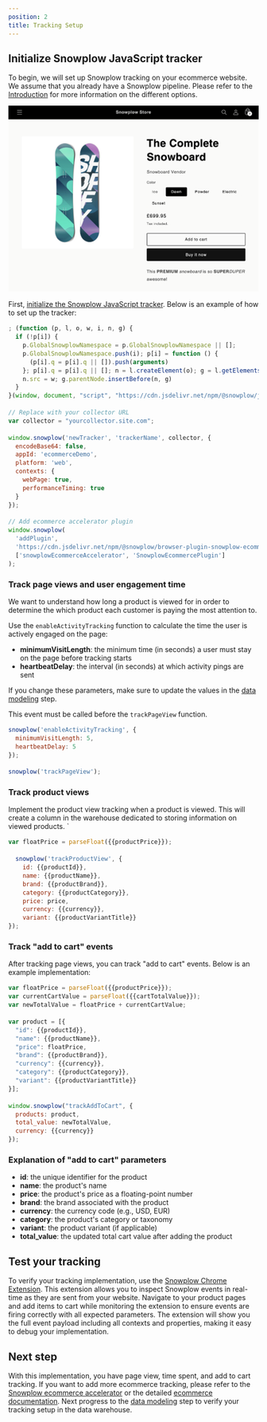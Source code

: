 ```yaml
---
position: 2
title: Tracking Setup
---
```


## Initialize Snowplow JavaScript tracker

To begin, we will set up Snowplow tracking on your ecommerce website. We assume that you already have a Snowplow pipeline. Please refer to the [Introduction](/tutorials/abandoned-browse-ccdp/installation) for more information on the different options. 

![website](images/retl-shopfront.png)

First, [initialize the Snowplow JavaScript tracker](/docs/sources/trackers/javascript-trackers/web-tracker/quick-start-guide). Below is an example of how to set up the tracker:

```javascript
; (function (p, l, o, w, i, n, g) {
  if (!p[i]) {
    p.GlobalSnowplowNamespace = p.GlobalSnowplowNamespace || [];
    p.GlobalSnowplowNamespace.push(i); p[i] = function () {
      (p[i].q = p[i].q || []).push(arguments)
    }; p[i].q = p[i].q || []; n = l.createElement(o); g = l.getElementsByTagName(o)[0]; n.async = 1;
    n.src = w; g.parentNode.insertBefore(n, g)
  }
}(window, document, "script", "https://cdn.jsdelivr.net/npm/@snowplow/javascript-tracker@latest/dist/sp.lite.js", "snowplow"));

// Replace with your collector URL
var collector = "yourcollector.site.com";

window.snowplow('newTracker', 'trackerName', collector, {
  encodeBase64: false,
  appId: 'ecommerceDemo',
  platform: 'web',
  contexts: {
    webPage: true,
    performanceTiming: true
  }
});

// Add ecommerce accelerator plugin
window.snowplow(
  'addPlugin',
  'https://cdn.jsdelivr.net/npm/@snowplow/browser-plugin-snowplow-ecommerce@latest/dist/index.umd.min.js',
  ['snowplowEcommerceAccelerator', 'SnowplowEcommercePlugin']
);
```

### Track page views and user engagement time

We want to understand how long a product is viewed for in order to determine the which product each customer is paying the most attention to. 

Use the `enableActivityTracking` function to calculate the time the user is actively engaged on the page:
- **minimumVisitLength**: the minimum time (in seconds) a user must stay on the page before tracking starts
- **heartbeatDelay**: the interval (in seconds) at which activity pings are sent

If you change these parameters, make sure to update the values in the [data modeling](./data-modeling.md#identifying-most-viewed-but-not-added-to-cart-products) step. 

This event must be called before the `trackPageView` function.

```javascript
snowplow('enableActivityTracking', {
  minimumVisitLength: 5,
  heartbeatDelay: 5
});

snowplow('trackPageView');
```

### Track product views

Implement the product view tracking when a product is viewed. This will create a column in the warehouse dedicated to storing information on viewed products.
`
```javascript
var floatPrice = parseFloat({{productPrice}});

  snowplow('trackProductView', {
    id: {{productId}},
    name: {{productName}},
    brand: {{productBrand}},
    category: {{productCategory}},
    price: price,
    currency: {{currency}},
    variant: {{productVariantTitle}}
});
```

### Track "add to cart" events

After tracking page views, you can track "add to cart" events. Below is an example implementation:

```javascript
var floatPrice = parseFloat({{productPrice}});
var currentCartValue = parseFloat({{cartTotalValue}});
var newTotalValue = floatPrice + currentCartValue;

var product = [{
  "id": {{productId}},
  "name": {{productName}},
  "price": floatPrice,
  "brand": {{productBrand}},
  "currency": {{currency}},
  "category": {{productCategory}},
  "variant": {{productVariantTitle}}
}];

window.snowplow("trackAddToCart", { 
  products: product, 
  total_value: newTotalValue, 
  currency: {{currency}} 
});
```

### Explanation of "add to cart" parameters

- **id**: the unique identifier for the product
- **name**: the product's name
- **price**: the product's price as a floating-point number
- **brand**: the brand associated with the product
- **currency**: the currency code (e.g., USD, EUR)
- **category**: the product's category or taxonomy
- **variant**: the product variant (if applicable)
- **total_value**: the updated total cart value after adding the product

## Test your tracking

To verify your tracking implementation, use the [Snowplow Chrome Extension](https://chrome.google.com/webstore/detail/snowplow-inspector/maplkdomeamdlngconidoefjpogkmljm). This extension allows you to inspect Snowplow events in real-time as they are sent from your website. Navigate to your product pages and add items to cart while monitoring the extension to ensure events are firing correctly with all expected parameters. The extension will show you the full event payload including all contexts and properties, making it easy to debug your implementation.

## Next step

With this implementation, you have page view, time spent, and add to cart tracking. If you want to add more ecommerce tracking, please refer to the [Snowplow ecommerce accelerator](https://docs.snowplow.io/accelerators/ecommerce) or the detailed [ecommerce documentation](/docs/sources/trackers/javascript-trackers/web-tracker/tracking-events/ecommerce). Next progress to the [data modeling](./data-modeling.md) step to verify your tracking setup in the data warehouse.
